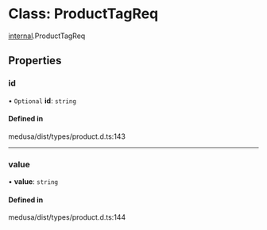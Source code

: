 # Class: ProductTagReq

[internal](../modules/internal-18.md).ProductTagReq

## Properties

### id

• `Optional` **id**: `string`

#### Defined in

medusa/dist/types/product.d.ts:143

___

### value

• **value**: `string`

#### Defined in

medusa/dist/types/product.d.ts:144
